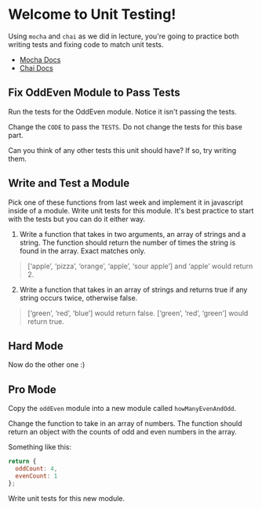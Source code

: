 # Welcome to Unit Testing!

Using `mocha` and `chai` as we did in lecture, you're going to practice both writing tests and fixing code to match unit tests.

- [Mocha Docs](https://mochajs.org/#getting-started)
- [Chai Docs](http://chaijs.com/api/)

## Fix OddEven Module to Pass Tests

Run the tests for the OddEven module. Notice it isn't passing the tests. 

Change the `CODE` to pass the `TESTS`. Do not change the tests for this base part. 

Can you think of any other tests this unit should have? If so, try writing them.


## Write and Test a Module 

Pick one of these functions from last week and implement it in javascript inside of a module. Write unit tests for this module. It's best practice to start with the tests but you can do it either way.

1. Write a function that takes in two arguments, an array of strings and a string. The function should return the number of times the string is found in the array. Exact matches only.

> [‘apple’, ‘pizza’, ‘orange’, ‘apple’, ‘sour apple’] and ‘apple’ would return 2.

2. Write a function that takes in an array of strings and returns true if any string occurs twice, otherwise false.

> [‘green’, ‘red’, ‘blue’] would return false.
> [‘green’, ‘red’, ‘green’] would return true.


## Hard Mode

Now do the other one :)


## Pro Mode

Copy the `oddEven` module into a new module called `howManyEvenAndOdd`. 

Change the function to take in an array of numbers. The function should return an object with the counts of odd and even numbers in the array.

Something like this:

```javascript
return {
  oddCount: 4,
  evenCount: 1
};
```

Write unit tests for this new module. 

